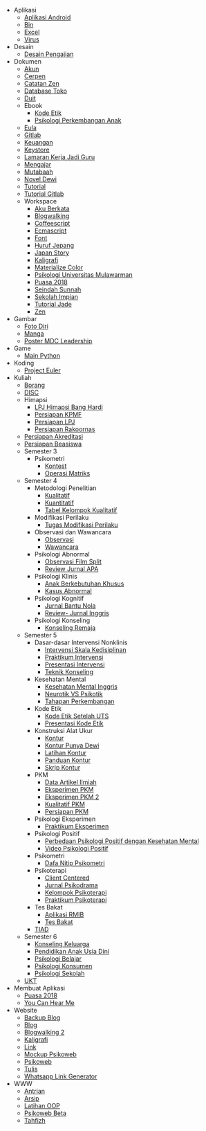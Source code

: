 - Aplikasi
    - [Aplikasi Android]()
    - [Bin]()
    - [Excel]()
    - [Virus]()
- Desain
    - [Desain Pengajian](https://github.com/amazing-guardian/desain-pengajian)
- Dokumen
    - [Akun](https://github.com/amazing-guardian/akun)
    - [Cerpen](https://github.com/amazing-guardian/cerpen)
    - [Catatan Zen](https://github.com/amazing-guardian/catatan-zen)
    - [Database Toko](https://github.com/amazing-guardian/database-toko)
    - [Duit]()
    - Ebook
        - [Kode Etik]()
        - [Psikologi Perkembangan Anak]()
    - [Eula]()
    - [Gitlab]()
    - [Keuangan]()
    - [Keystore](https://github.com/amazing-guardian/keystore)
    - [Lamaran Kerja Jadi Guru]()
    - [Mengajar](https://github.com/amazing-guardian/mengajar)
    - [Mutabaah](https://github.com/amazing-guardian/mutabaah)
    - [Novel Dewi]()
    - [Tutorial](https://github.com/amazing-guardian/tutorial)
    - [Tutorial Gitlab]()
    - Workspace
        - [Aku Berkata]()
        - [Blogwalking]()
        - [Coffeescript]()
        - [Ecmascript]()
        - [Font]()
        - [Huruf Jepang]()
        - [Japan Story]()
        - [Kaligrafi]()
        - [Materialize Color]()
        - [Psikologi Universitas Mulawarman]()
        - [Puasa 2018]()
        - [Seindah Sunnah]()
        - [Sekolah Impian]()
        - [Tutorial Jade]()
        - [Zen]()
- Gambar
    - [Foto Diri]()
    - [Manga]()
    - [Poster MDC Leadership]()
- Game
    - [Main Python]()
- Koding
    - [Project Euler]()
- Kuliah
    - [Borang](https://github.com/amazing-guardian/borang)
    - [DISC]()
    - Himapsi
        - [LPJ Himapsi Bang Hardi]()
        - [Persiapan KPMF]()
        - [Persiapan LPJ]()
        - [Persiapan Rakoornas]()
    - [Persiapan Akreditasi]()
    - [Persiapan Beasiswa]()
    - Semester 3
        - Psikometri
            - [Kontest]()
            - [Operasi Matriks]()
    - Semester 4
        - Metodologi Penelitian
            - [Kualitatif]()
            - [Kuantitatif]()
            - [Tabel Kelompok Kualitatif]()
        - Modifikasi Perilaku
            - [Tugas Modifikasi Perilaku]()
        - Observasi dan Wawancara
            - [Observasi]()
            - [Wawancara]()
        - Psikologi Abnormal
            - [Observasi Film Split]()
            - [Review Jurnal APA]()
        - Psikologi Klinis
            - [Anak Berkebutuhan Khusus]()
            - [Kasus Abnormal]()
        - Psikologi Kognitif
            - [Jurnal Bantu Nola]()
            - [Review- Jurnal Inggris]()
        - Psikologi Konseling
            - [Konseling Remaja]()
    - Semester 5
        - Dasar-dasar Intervensi Nonklinis
            - [Intervensi Skala Kedisiplinan]()
            - [Praktikum Intervensi]()
            - [Presentasi Intervensi]()
            - [Teknik Konseling]()
        - Kesehatan Mental
            - [Kesehatan Mental Inggris]()
            - [Neurotik VS Psikotik]()
            - [Tahapan Perkembangan]()
        - Kode Etik
            - [Kode Etik Setelah UTS]()
            - [Presentasi Kode Etik]()
        - Konstruksi Alat Ukur
            - [Kontur]()
            - [Kontur Punya Dewi]()
            - [Latihan Kontur]()
            - [Panduan Kontur]()
            - [Skrip Kontur]()
        - PKM
            - [Data Artikel Ilmiah]()
            - [Eksperimen PKM]()
            - [Eksperimen PKM 2]()
            - [Kualitatif PKM]()
            - [Persiapan PKM]()
        - Psikologi Eksperimen
            - [Praktikum Eksperimen]()
        - Psikologi Positif
            - [Perbedaan Psikologi Positif dengan Kesehatan Mental]()
            - [Video Psikologi Positif]()
        - Psikometri
            - [Dafa Nitip Psikometri]()
        - Psikoterapi
            - [Client Centered]()
            - [Jurnal Psikodrama]()
            - [Kelompok Psikoterapi]()
            - [Praktikum Psikoterapi]()
        - Tes Bakat
            - [Aplikasi RMIB]()
            - [Tes Bakat]()
        - [TIAD]()
	- Semester 6
        - [Konseling Keluarga]()
        - [Pendidikan Anak Usia Dini]()
        - [Psikologi Belajar]()
        - [Psikologi Konsumen]()
        - [Psikologi Sekolah]()
    - [UKT]()
- Membuat Aplikasi
    - [Puasa 2018]()
	- [You Can Hear Me]()
- Website
    - [Backup Blog]()
    - [Blog]()
    - [Blogwalking 2]()
    - [Kaligrafi]()
    - [Link]()
    - [Mockup Psikoweb]()
    - [Psikoweb]()
    - [Tulis]()
    - [Whatsapp Link Generator]()
- WWW
    - [Antrian]()
    - [Arsip]()
    - [Latihan OOP]()
    - [Psikoweb Beta]()
    - [Tahfizh]()